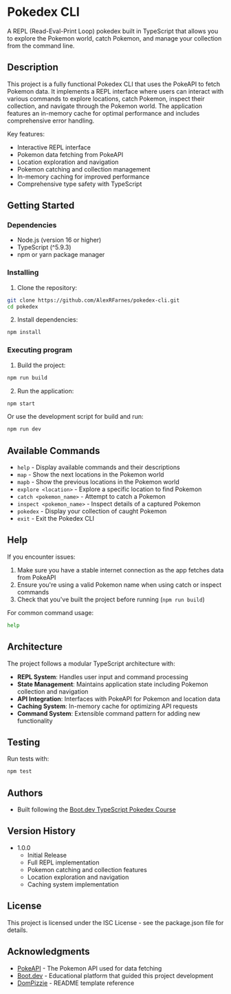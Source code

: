 # Pokedex CLI

A REPL (Read-Eval-Print Loop) pokedex built in TypeScript that allows you to explore the Pokemon world, catch Pokemon, and manage your collection from the command line.

## Description

This project is a fully functional Pokedex CLI that uses the PokeAPI to fetch Pokemon data. It implements a REPL interface where users can interact with various commands to explore locations, catch Pokemon, inspect their collection, and navigate through the Pokemon world. The application features an in-memory cache for optimal performance and includes comprehensive error handling.

Key features:

- Interactive REPL interface
- Pokemon data fetching from PokeAPI
- Location exploration and navigation
- Pokemon catching and collection management
- In-memory caching for improved performance
- Comprehensive type safety with TypeScript

## Getting Started

### Dependencies

- Node.js (version 16 or higher)
- TypeScript (^5.9.3)
- npm or yarn package manager

### Installing

1. Clone the repository:

```bash
git clone https://github.com/AlexRFarnes/pokedex-cli.git
cd pokedex
```

2. Install dependencies:

```bash
npm install
```

### Executing program

1. Build the project:

```bash
npm run build
```

2. Run the application:

```bash
npm start
```

Or use the development script for build and run:

```bash
npm run dev
```

## Available Commands

- `help` - Display available commands and their descriptions
- `map` - Show the next locations in the Pokemon world
- `mapb` - Show the previous locations in the Pokemon world
- `explore <location>` - Explore a specific location to find Pokemon
- `catch <pokemon_name>` - Attempt to catch a Pokemon
- `inspect <pokemon_name>` - Inspect details of a captured Pokemon
- `pokedex` - Display your collection of caught Pokemon
- `exit` - Exit the Pokedex CLI

## Help

If you encounter issues:

1. Make sure you have a stable internet connection as the app fetches data from PokeAPI
2. Ensure you're using a valid Pokemon name when using catch or inspect commands
3. Check that you've built the project before running (`npm run build`)

For common command usage:

```bash
help
```

## Architecture

The project follows a modular TypeScript architecture with:

- **REPL System**: Handles user input and command processing
- **State Management**: Maintains application state including Pokemon collection and navigation
- **API Integration**: Interfaces with PokeAPI for Pokemon and location data
- **Caching System**: In-memory cache for optimizing API requests
- **Command System**: Extensible command pattern for adding new functionality

## Testing

Run tests with:

```bash
npm test
```

## Authors

- Built following the [Boot.dev TypeScript Pokedex Course](https://www.boot.dev/courses/build-pokedex-cli-typescript)

## Version History

- 1.0.0
  - Initial Release
  - Full REPL implementation
  - Pokemon catching and collection features
  - Location exploration and navigation
  - Caching system implementation

## License

This project is licensed under the ISC License - see the package.json file for details.

## Acknowledgments

- [PokeAPI](https://pokeapi.co/) - The Pokemon API used for data fetching
- [Boot.dev](https://www.boot.dev/courses/build-pokedex-cli-typescript) - Educational platform that guided this project development
- [DomPizzie](https://gist.github.com/DomPizzie/7a5ff55ffa9081f2de27c315f5018afc) - README template reference
